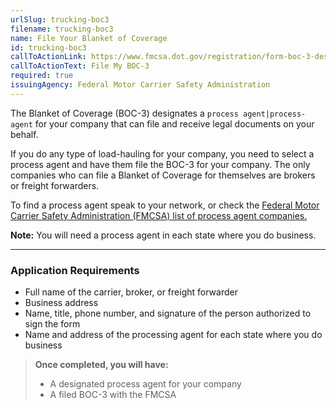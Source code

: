 ```yaml
---
urlSlug: trucking-boc3
filename: trucking-boc3
name: File Your Blanket of Coverage
id: trucking-boc3
callToActionLink: https://www.fmcsa.dot.gov/registration/form-boc-3-designation-agents-service-process
callToActionText: File My BOC-3
required: true
issuingAgency: Federal Motor Carrier Safety Administration
---
```

The Blanket of Coverage (BOC-3) designates a `process agent|process-agent` for your company that can file and receive legal documents on your behalf. 
 
If you do any type of load-hauling for your company, you need to select a process agent and have them file the BOC-3 for your company. The only companies who can file a Blanket of Coverage for themselves are brokers or freight forwarders. 
 
To find a process agent speak to your network, or check the [Federal Motor Carrier Safety Administration (FMCSA) list of process agent companies.](https://www.fmcsa.dot.gov/registration/process-agents) 
 
**Note:** You will need a process agent in each state where you do business.
 
--- 
### Application Requirements
- Full name of the carrier, broker, or freight forwarder
- Business address
- Name, title, phone number, and signature of the person authorized to sign the form
- Name and address of the processing agent for each state where you do business

>**Once completed, you will have:**
>- A designated process agent for your company
>- A filed BOC-3 with the FMCSA
